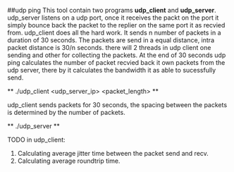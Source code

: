 ##udp ping 
This tool contain two programs **udp_client** and **udp_server**.  udp_server listens on a udp port, once it receives the packt on the port it simply bounce back the packet to the replier on the same port it as recvied from.
udp_client does all the hard work. It sends n number of packets in a duration of 30 seconds. The packets are send in a equal distance, intra packet distance is 30/n seconds. there will 2 threads in udp client one sending and other for collecting the packets. At the end of 30 seconds udp ping calculates the number of packet recvied back it own packets from the udp server, there by it calculates the bandwidth it as able to sucessfully send.

 ** ./udp_client <udp_server_ip> <packet_length> <number of pkts> **
 
 udp_client sends packets for 30 seconds, the spacing between the packets is determined by the number of packets. 

 ** ./udp_server ** 
 
 
 TODO in udp_client:
  
 1.  Calculating average jitter time between the packet send and recv.
 2.  Calculating average roundtrip time.
  
